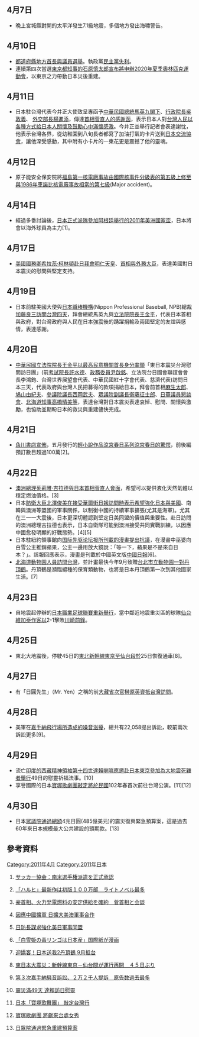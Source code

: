 <noinclude></noinclude>

## 4月7日

  - 晚上宮城縣對開的太平洋發生7.1級地震，多個地方發出海嘯警告。

## 4月10日

  - [都道府縣地方首長與議員選舉](../Page/日本行政區劃.md "wikilink")。執政黨[民主黨失利](https://zh.wikipedia.org/wiki/民主黨_\(日本\) "wikilink")。
  - 連續第四次當選[東京都](../Page/東京都.md "wikilink")[知事的](../Page/知事.md "wikilink")[石原慎太郎宣布將申辦](../Page/石原慎太郎.md "wikilink")[2020年夏季奧林匹克運動會](https://zh.wikipedia.org/wiki/2020年夏季奧林匹克運動會 "wikilink")，以東京之力帶動日本災後重建。

## 4月11日

  - 日本駐台灣代表今井正大使致呈專函予[中華民國總統馬英九閣下](../Page/中華民國總統.md "wikilink")、[行政院長吳敦義](../Page/行政院.md "wikilink")、
    [外交部長楊進添](../Page/中華民國外交部.md "wikilink")，傳達[首相](https://zh.wikipedia.org/wiki/內閣總理大臣_\(日本\) "wikilink")[菅直人的感謝函](../Page/菅直人.md "wikilink")，表示日本人對[台灣人民以各種方式給日本人關懷及鼓勵心中滿懷感激](https://zh.wikipedia.org/wiki/台灣 "wikilink")。今井正並舉行記者會表達謝忱，他表示台灣各界，從幼稚園到八旬長者都寫了加油打氣的卡片送到[日本交流協會](https://zh.wikipedia.org/wiki/財團法人交流協會 "wikilink")，讓他深受感動，其中附有小卡片的一束花更是震撼了他的靈魂。

## 4月12日

  - 原子能安全保安院將[福島第一核電廠事故由](https://zh.wikipedia.org/wiki/福島第一核電廠事故 "wikilink")[國際核事件分級表的第五級上修至與](../Page/國際核事件分級表.md "wikilink")[1986年](../Page/1986年.md "wikilink")[車諾比核電廠事故相當的第七級](https://zh.wikipedia.org/wiki/車諾比核電廠事故 "wikilink")(Major
    accident)。

## 4月14日

  - 經過多番討論後，[日本正式派隊參加阿根廷舉行的](https://zh.wikipedia.org/wiki/日本國家足球隊 "wikilink")[2011年美洲國家盃](../Page/2011年美洲國家盃.md "wikilink")，日本將會以海外球員為主力\[1\]。

## 4月17日

  - [美國](https://zh.wikipedia.org/wiki/美國 "wikilink")[國務卿](https://zh.wikipedia.org/wiki/國務卿 "wikilink")[希拉蕊·柯林頓赴日拜會](https://zh.wikipedia.org/wiki/希拉蕊·柯林頓 "wikilink")[明仁天皇](https://zh.wikipedia.org/wiki/明仁天皇 "wikilink")、[首相與](https://zh.wikipedia.org/wiki/內閣總理大臣_\(日本\) "wikilink")[外務大臣](../Page/外務大臣_\(日本\).md "wikilink")，表達美國對日本震災的慰問與堅定支持。

## 4月19日

  - 日本前駐美國大使與[日本職棒機構](https://zh.wikipedia.org/wiki/日本棒球機構 "wikilink")(Nippon
    Professional Baseball,
    NPB)總裁[加藤良三訪問台灣四天](https://zh.wikipedia.org/wiki/加藤良三 "wikilink")，拜會總統馬英九與[立法院院長](../Page/立法院.md "wikilink")[王金平](../Page/王金平.md "wikilink")，代表日本首相與政府，對台灣政府與人民在日本強震後的踴躍捐輸及兩國堅定的友誼與感情，表達感謝。

## 4月20日

  - [中華民國](../Page/中華民國.md "wikilink")[立法院院長](../Page/立法院.md "wikilink")[王金平以最高民意機關首長身分率領](../Page/王金平.md "wikilink")「東日本震災台灣慰問訪日團」(前[考試院長](../Page/考試院.md "wikilink")[許水德](../Page/許水德.md "wikilink")、[政務委員尹啟銘](https://zh.wikipedia.org/wiki/政務委員 "wikilink")、立法院台日國會聯誼會會長李鴻鈞、台灣世界展望會代表、中華民國紅十字會代表、慈濟代表)訪問日本三天，代表政府與台灣人民把募得的款項捐給日本，拜會前首相[麻生太郎](../Page/麻生太郎.md "wikilink")、[鳩山由紀夫](https://zh.wikipedia.org/wiki/鳩山由紀夫 "wikilink")、[參議院議長西岡武夫](https://zh.wikipedia.org/wiki/參議院_\(日本\) "wikilink")、[眾議院副議長衛藤征士郎](https://zh.wikipedia.org/wiki/眾議院_\(日本\) "wikilink")、[日華議員懇談會](../Page/日華議員懇談會.md "wikilink")、[北海道](../Page/北海道.md "wikilink")[知事高橋晴美等](../Page/知事.md "wikilink")，表達台灣對日本震災表達哀悼、慰問、關懷與激勵，也協助並期盼日本的救災與重建儘快完成。

## 4月21日

  - [角川書店宣佈](../Page/角川書店.md "wikilink")，五月發行的[輕小說作品](../Page/輕小說.md "wikilink")[涼宮春日系列涼宮春日的驚愕](../Page/涼宮春日系列.md "wikilink")，前後編預訂數目超過100萬\[2\]。

## 4月22日

  - [澳洲總理](https://zh.wikipedia.org/wiki/澳洲 "wikilink")[茱莉雅·吉拉德與日本首相菅直人會面](https://zh.wikipedia.org/wiki/茱莉雅·吉拉德 "wikilink")，希望可以提供液化天然氣體以穩定燃油價格。\[3\]
  - 日本[防衛大臣](../Page/防衛大臣.md "wikilink")[北澤俊美在接受](../Page/北澤俊美.md "wikilink")[華爾街日報訪問時表示希望強化日本與美國](https://zh.wikipedia.org/wiki/華爾街日報 "wikilink")、南韓與澳洲等盟國的軍事關係，以制衡中國的持續軍事擴張(尤其是海軍)。尤其在三一一大震後，日本更深切體認到堅定日美同盟的價值與重要性。赴日訪問的澳洲總理吉拉德也表示，日本自衛隊可能到澳洲接受共同實戰訓練，以因應中國愈發明顯的好戰態勢。\[4\]\[5\]
  - 日本駐紐約領事館向[国际先驱论坛报所刊載的漫畫提出抗議](https://zh.wikipedia.org/wiki/国际先驱论坛报 "wikilink")，在漫畫中巫婆向白雪公主推銷蘋果，公主一邊用放大鏡說：「等一下，蘋果是不是來自日本？」。該報回應表示，漫畫是刊載於中國英文版[中國日報](https://zh.wikipedia.org/wiki/中國日報 "wikilink")\[6\]。
  - [北海道](../Page/北海道.md "wikilink")[動物園人員訪問台灣](../Page/動物園.md "wikilink")，並計畫最快今年9月致贈[台北市立動物園一對](https://zh.wikipedia.org/wiki/台北市立動物園 "wikilink")[丹頂鶴](https://zh.wikipedia.org/wiki/丹頂鶴 "wikilink")。丹頂鶴是瀕臨絕種的保育類動物，也將是日本丹頂鶴第一次到其他國家生活。\[7\]

## 4月23日

  - 自地震起停辦的[日本職業足球聯賽重新舉行](../Page/日本職業足球聯賽.md "wikilink")，當中鄰近地震重災區的球隊[仙台維加泰作客以](../Page/仙台維加泰.md "wikilink")2-1擊敗[川崎前鋒](../Page/川崎前鋒.md "wikilink")。

## 4月25日

  - 東北大地震後，停駛45日的[東北新幹線東京至仙台段於](../Page/東北新幹線.md "wikilink")25日恢復通車\[8\]。

## 4月27日

  - 有「日圓先生」（Mr.
    Yen）之稱的前[大藏省次官](../Page/大藏省.md "wikilink")[榊原英資抵台灣訪問](../Page/榊原英資.md "wikilink")。

## 4月28日

  - 美軍在[嘉手納飛行場所造成的噪音滋擾](https://zh.wikipedia.org/wiki/嘉手納基地 "wikilink")，總共有22,058提出訴訟，較前兩次訴訟更多\[9\]。

## 4月29日

  - 流亡[印度的](../Page/印度.md "wikilink")[西藏精神領袖](https://zh.wikipedia.org/wiki/西藏 "wikilink")[第十四世達賴喇嘛應邀赴日本東京參加為大地震死難者舉行](https://zh.wikipedia.org/wiki/第十四世達賴喇嘛·丹增嘉措 "wikilink")49日的慰靈祈福法事。\[10\]
  - 享譽國際的日本[寶塚歌劇團敲定將於民國](../Page/寶塚歌劇團.md "wikilink")102年春首次前往台灣公演。\[11\]\[12\]

## 4月30日

  - 日本[眾議院通過總額](https://zh.wikipedia.org/wiki/眾議院_\(日本\) "wikilink")4兆日圓(485億美元)的震災復興緊急預算案，這是過去60年來日本規模最大公共建設的頭期款。\[13\]

## 參考資料

<noinclude>  </noinclude>

[Category:2011年4月](https://zh.wikipedia.org/wiki/Category:2011年4月 "wikilink")
[Category:2011年日本](https://zh.wikipedia.org/wiki/Category:2011年日本 "wikilink")

1.  [サッカー協会：南米選手権派遣を正式承認](https://archive.is/20120710055442/mainichi.jp/enta/sports/soccer/news/20110415k0000m050102000c.html)
2.  [「ハルヒ」最新作は初版１００万部　ライトノベル最多](https://web.archive.org/web/20110424114733/http://www.asahi.com/culture/update/0421/TKY201104210367.html)
3.  [豪首相、火力発電燃料の安定供給を確約　菅首相と会談](https://web.archive.org/web/20110424130346/http://www.asahi.com/politics/update/0421/TKY201104210357.html)
4.  [因應中國擴軍
    日擴大美澳軍事合作](http://www.libertytimes.com.tw/2011/new/apr/24/today-int5.htm)

5.  [日防長謀求強化美日軍事同盟](http://www.bbc.co.uk/zhongwen/trad/world/2011/04/110423_japan_us_china_defence.shtml)
6.  [「白雪姫の毒リンゴは日本産」国際紙が漫画](http://www.yomiuri.co.jp/world/news/20110422-OYT1T00281.htm)
7.  [迎嬌客！日本送我2丹頂鶴 9月抵台](http://udn.com/NEWS/DOMESTIC/DOM2/6290011.shtml)

8.  [東日本大震災：新幹線東京－仙台間が運行再開　４５日ぶり](https://archive.is/20120717224544/mainichi.jp/select/wadai/news/m20110425mog00m040003000c.html)
9.  [第３次嘉手納騒音訴訟、２万２千人提訴　原告数過去最多](https://web.archive.org/web/20110501121647/http://www.asahi.com/national/update/0428/SEB201104280001.html)
10. [震災滿49天 達賴訪日慰靈](http://udn.com/NEWS/WORLD/WOR3/6307495.shtml)
11. [日本「寶塚歌舞團」 敲定台灣行](http://udn.com/NEWS/READING/REA8/6308942.shtml)
12. [寶塚歌劇團
    將獻來台處女秀](http://www.cna.com.tw/ShowNews/WebNews_Detail.aspx?Type=FirstNews&ID=201104300005)

13. [日眾院通過緊急重建預算案](http://news.rti.org.tw/index_newsContent.aspx?nid=294257&id=2&id2=2)